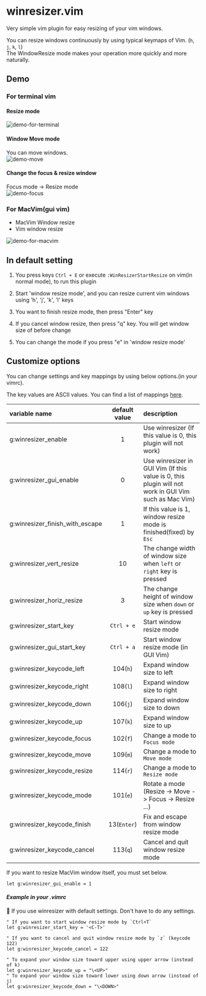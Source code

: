 winresizer.vim
================

Very simple vim plugin for easy resizing of your vim windows.

You can resize windows continuously by using typical keymaps of Vim. (`h`, `j`, `k`, `l`)  
The WindowResize mode makes your operation more quickly and more naturally.

## Demo

### For terminal vim

#### Resize mode

![demo-for-terminal](https://raw.github.com/wiki/simeji/winresizer/images/demo-for-terminal.gif)

#### Window Move mode

You can move windows.  
![demo-move](https://raw.github.com/wiki/simeji/winresizer/images/demo-move.gif)

#### Change the focus & resize window

Focus mode -> Resize mode  
![demo-focus](https://raw.github.com/wiki/simeji/winresizer/images/demo-focus.gif)

### For MacVim(gui vim)

* MacVim Window resize 
* Vim window resize

![demo-for-macvim](https://raw.github.com/wiki/simeji/winresizer/images/demo-for-gui.gif)

## In default setting

1. You press keys `Ctrl + E` or execute `:WinResizerStartResize` on vim(in normal mode), to run this plugin

2. Start 'window resize mode', and you can resize current vim windows using 'h', 'j', 'k', 'l' keys

3. You want to finish resize mode, then press "Enter" key

4. If you cancel window resize, then press "q" key.
   You will get window size of before change

5. You can change the mode if you press "e" in 'window resize mode'

## Customize options

You can change settings and key mappings by using below options.(in your vimrc).

The key values are ASCII values. You can find a list of mappings [here](https://www.cs.cmu.edu/~pattis/15-1XX/common/handouts/ascii.html).

|variable name|default value|description|
|:-----------|:---------:|:----------|
|g:winresizer_enable|1|Use winresizer (If this value is 0, this plugin will not work)|
|g:winresizer_gui_enable|0|Use winresizer in GUI Vim (If this value is 0, this plugin will not work in GUI Vim such as Mac Vim)|
|g:winresizer_finish_with_escape|1|If this value is 1, window resize mode is finished(fixed) by `Esc`|
|g:winresizer_vert_resize|10|The change width of window size when `left` or `right` key is pressed|
|g:winresizer_horiz_resize|3|The change height of window size when `down` or `up` key is pressed|
|g:winresizer_start_key|`Ctrl + e`|Start window resize mode|
|g:winresizer_gui_start_key|`Ctrl + a`|Start window resize mode (in GUI Vim)|
|g:winresizer_keycode_left|104(`h`)|Expand window size to left|
|g:winresizer_keycode_right|108(`l`)|Expand window size to right|
|g:winresizer_keycode_down|106(`j`)|Expand window size to down|
|g:winresizer_keycode_up|107(`k`)|Expand window size to up|
|g:winresizer_keycode_focus|102(`f`)|Change a mode to `Focus mode`|
|g:winresizer_keycode_move|109(`m`)|Change a mode to `Move mode`|
|g:winresizer_keycode_resize|114(`r`)|Change a mode to `Resize mode`|
|g:winresizer_keycode_mode|101(`e`)|Rotate a mode (Resize -> Move -> Focus -> Resize ...)|
|g:winresizer_keycode_finish|13(`Enter`)|Fix and escape from window resize mode|
|g:winresizer_keycode_cancel|113(`q`)|Cancel and quit window resize mode|

If you want to resize MacVim window itself, you must set below.

```your_vimrc
let g:winresizer_gui_enable = 1
```


#### _Example in your .vimrc_

:memo: If you use winresizer with default settings. Don't have to do any settings.

    " If you want to start window resize mode by `Ctrl+T`
    let g:winresizer_start_key = '<C-T>'
    
    " If you want to cancel and quit window resize mode by `z` (keycode 122)
    let g:winresizer_keycode_cancel = 122

    " To expand your window size toward upper using upper arrow (instead of k)
    let g:winresizer_keycode_up = "\<UP>"
    " To expand your window size toward lower using down arrow (instead of j)
    let g:winresizer_keycode_down = "\<DOWN>"
